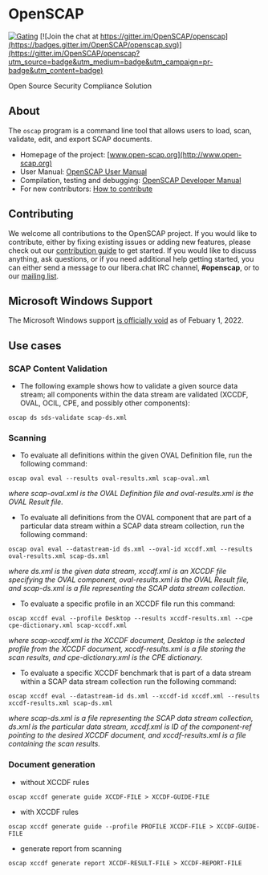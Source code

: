 # OpenSCAP

[![Gating](https://github.com/OpenSCAP/openscap/actions/workflows/build.yml/badge.svg?branch=main)](https://github.com/OpenSCAP/openscap/actions/workflows/build.yml)
[![Join the chat at https://gitter.im/OpenSCAP/openscap](https://badges.gitter.im/OpenSCAP/openscap.svg)](https://gitter.im/OpenSCAP/openscap?utm_source=badge&utm_medium=badge&utm_campaign=pr-badge&utm_content=badge)

Open Source Security Compliance Solution

## About

The `oscap` program is a command line tool that allows users to load, scan,
validate, edit, and export SCAP documents.

 * Homepage of the project: [www.open-scap.org](http://www.open-scap.org)
 * User Manual: [OpenSCAP User Manual](docs/manual/manual.adoc)
 * Compilation, testing and debugging: [OpenSCAP Developer Manual](docs/developer/developer.adoc)
 * For new contributors: [How to contribute](docs/contribute/contribute.adoc)

## Contributing

We welcome all contributions to the OpenSCAP project.
If you would like to contribute, either by fixing existing issues or adding new features, please check out our [contribution guide](docs/contribute/contribute.adoc) to get started.
If you would like to discuss anything, ask questions, or if you need additional help getting started, you can either send a message to our libera.chat IRC channel, **#openscap**, or to our [mailing list](https://www.redhat.com/mailman/listinfo/open-scap-list).

## Microsoft Windows Support

The Microsoft Windows support [is officially void](docs/windows.md) as of Febuary 1, 2022.

## Use cases

### SCAP Content Validation

 * The following example shows how to validate a given source data stream; all components within the data stream are validated (XCCDF, OVAL, OCIL, CPE, and possibly other components):
```
oscap ds sds-validate scap-ds.xml
```


### Scanning

 * To evaluate all definitions within the given OVAL Definition file, run the following command:
```
oscap oval eval --results oval-results.xml scap-oval.xml
```
*where scap-oval.xml is the OVAL Definition file and oval-results.xml is the OVAL Result file.*

 * To evaluate all definitions from the OVAL component that are part of a particular data stream within a SCAP data stream collection, run the following command:
```
oscap oval eval --datastream-id ds.xml --oval-id xccdf.xml --results oval-results.xml scap-ds.xml
```
*where ds.xml is the given data stream, xccdf.xml is an XCCDF file specifying the OVAL component, oval-results.xml is the OVAL Result file, and scap-ds.xml is a file representing the SCAP data stream collection.*

 * To evaluate a specific profile in an XCCDF file run this command:
```
oscap xccdf eval --profile Desktop --results xccdf-results.xml --cpe cpe-dictionary.xml scap-xccdf.xml
```
*where scap-xccdf.xml is the XCCDF document, Desktop is the selected profile from the XCCDF document, xccdf-results.xml is a file storing the scan results, and cpe-dictionary.xml is the CPE dictionary.*

 * To evaluate a specific XCCDF benchmark that is part of a data stream within a SCAP data stream collection run the following command:
```
oscap xccdf eval --datastream-id ds.xml --xccdf-id xccdf.xml --results xccdf-results.xml scap-ds.xml
```
*where scap-ds.xml is a file representing the SCAP data stream collection, ds.xml is the particular data stream, xccdf.xml is ID of the component-ref pointing to the desired XCCDF document, and xccdf-results.xml is a file containing the scan results.*


### Document generation

 * without XCCDF rules
```
oscap xccdf generate guide XCCDF-FILE > XCCDF-GUIDE-FILE
```

 * with XCCDF rules
```
oscap xccdf generate guide --profile PROFILE XCCDF-FILE > XCCDF-GUIDE-FILE
```

 *  generate report from scanning
```
oscap xccdf generate report XCCDF-RESULT-FILE > XCCDF-REPORT-FILE
```
